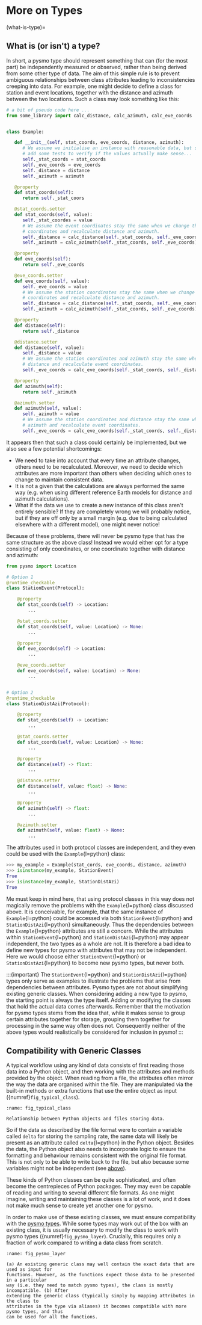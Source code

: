 # More on Types

(what-is-type)=
## What is (or isn't) a type?

In short, a pysmo type should represent something that can (for the most part) be
independently measured or observed, rather than being derived from some other type of
data. The aim of this simple rule is to prevent ambiguous relationships between class
attributes leading to inconsistencies creeping into data. For example, one might decide
to define a class for station and event locations, together with the distance and azimuth
between the two locations. Such a class may look something like this:

```python
# a bit of pseudo code here ...
from some_library import calc_distance, calc_azimuth, calc_eve_coords


class Example:

   def __init__(self, stat_coords, eve_coords, distance, azimuth):
      # We assume we initialise an instance with reasonable data, but should probably
      # add some tests to verify if the values actually make sense...
      self._stat_coords = stat_coords
      self._eve_coords = eve_coords
      self._distance = distance
      self._azimuth = azimuth

   @property
   def stat_coords(self):
      return self._stat_coors

   @stat_coords.setter
   def stat_coords(self, value):
      self._stat_coordes = value
      # We assume the event coordinates stay the same when we change the station
      # coordinates and recalculate distance and azimuth.
      self._distance = calc_distance(self._stat_coords, self._eve_coords)
      self._azimuth = calc_azimuth(self._stat_coords, self._eve_coords)

   @property
   def eve_coords(self):
      return self._eve_coords

   @eve_coords.setter
   def eve_coords(self, value):
      self._eve_coords = value
      # We assume the station coordinates stay the same when we change the event
      # coordinates and recalculate distance and azimuth.
      self._distance = calc_distance(self._stat_coords, self._eve_coords)
      self._azimuth = calc_azimuth(self._stat_coords, self._eve_coords)

   @property
   def distance(self):
      return self._distance

   @distance.setter
   def distance(self, value):
      self._distance = value
      # We assume the station coordinates and azimuth stay the same when we change
      # distance and recalculate event coordinates.
      self._eve_coords = calc_eve_coords(self._stat_coords, self._distance, self._azimuth)

   @property
   def azimuth(self):
      return self._azimuth

   @azimuth.setter
   def azimuth(self, value):
      self._azimuth = value
      # We assume the station coordinates and distance stay the same when we change
      # azimuth and recalculate event coordinates.
      self._eve_coords = calc_eve_coords(self._stat_coords, self._distance, self._azimuth)
```

It appears then that such a class could certainly be implemented, but we also see a few
potential shortcomings:

- We need to take into account that every time an attribute changes, others need to be
  recalculated. Moreover, we need to decide which attributes are more important than
  others when deciding which ones to change to maintain consistent data.
- It is not a given that the calculations are always performed the same way (e.g. when
  using different reference Earth models for distance and azimuth calculations).
- What if the data we use to create a new instance of this class aren't entirely
  sensible? If they are completely wrong we will probably notice, but if they are off
  only by a small margin (e.g. due to being calculated elsewhere with a different model),
  one might never notice!

Because of these problems, there will never be pysmo type that has the same structure as
the above class! Instead we would either opt for a type consisting of only coordinates,
or one coordinate together with distance and azimuth:

```python
from pysmo import Location

# Option 1
@runtime_checkable
class StationEvent(Protocol):

    @property
    def stat_coords(self) -> Location:
        ...

    @stat_coords.setter
    def stat_coords(self, value: Location) -> None:
        ...

    @property
    def eve_coords(self) -> Location:
        ...

    @eve_coords.setter
    def eve_coords(self, value: Location) -> None:
        ...


# Option 2
@runtime_checkable
class StationDistAzi(Protocol):

    @property
    def stat_coords(self) -> Location:
        ...

    @stat_coords.setter
    def stat_coords(self, value: Location) -> None:
        ...

    @property
    def distance(self) -> float:
        ...

    @distance.setter
    def distance(self, value: float) -> None:
        ...

    @property
    def azimuth(self) -> float:
        ...

    @azimuth.setter
    def azimuth(self, value: float) -> None:
        ...
```

The attributes used in both protocol classes are independent, and they even could be used
with the `Example`{l=python} class:

```python
>>> my_example = Example(stat_cords, eve_coords, distance, azimuth)
>>> isinstance(my_example, StationEvent)
True
>>> isinstance(my_example, StationDistAzi)
True
```

Me must keep in mind here, that using protocol classes in this way does not magically
remove the problems with the `Example`{l=python} class discussed above. It is
conceivable, for example, that the same instance of `Example`{l=python} could be accessed
via both `StationEvent`{l=python} and `StationDistAzi`{l=python} simultaneously. Thus the
dependencies between the `Example`{l=python} attributes are still a concern. While the
attributes within `StationEvent`{l=python} and `StationDistAzi`{l=python} may appear
independent, the two types as a whole are not. It is therefore a bad idea to define new
types for pysmo with attributes that may not be independent. Here we would choose either
`StationEvent`{l=python} or `StationDistAzi`{l=python} to become new pysmo types, but
never both.

:::{important}
The `StationEvent`{l=python} and `StationDistAzi`{l=python} types only serve as examples
to illustrate the problems that arise from dependencies between attributes. Pysmo types
are not about simplifying existing generic classes. When considering adding a new type to
pysmo, the starting point is always the type itself. Adding or modifying the classes that
hold the actual data comes afterwards. Remember that the motivation for pysmo types stems
from the idea that, while it makes sense to group certain attributes together for storage,
grouping them together for processing in the same way often does not. Consequently
neither of the above types would realistically be considered for inclusion in pysmo!
:::


## Compatibility with Generic Classes

A typical workflow using any kind of data consists of first reading those data into a
Python object, and then working with the attributes and methods provided by the object.
When reading from a file, the attributes often mirror the way the data are organised
within the file. They are manipulated via the built-in methods or extra functions that
use the entire object as input ({numref}`fig_typical_class`).

```{figure} images/typical_class.png
:name: fig_typical_class

Relationship between Python objects and files storing data.
```

So if the data as described by the file format were to contain a variable called `delta`
for storing the sampling rate, the same data will likely be present as an attribute
called `delta`{l=python} in the Python object. Besides the data, the Python object also
needs to incorporate logic to ensure the formatting and behaviour remains consistent with
the original file format. This is not only to be able to write back to the file, but also
because some variables might not be independent (see
[above](<project:types-more.md#what-is-type>)).

These kinds of Python classes can be quite sophisticated, and often become the
centrepieces of Python packages. They may even be capable of reading and writing to
several different file formats. As one might imagine, writing and maintaining these
classes is a lot of work, and it does not make much sense to create yet another one for
pysmo.

In order to make use of these existing classes, we must ensure compatibility with the
[pysmo types](project:types.md#types). While some types may work out of the box with an
existing class, it is usually necessary to modify the class to work with pysmo types
({numref}`fig_pysmo_layer`). Crucially, this requires only a fraction of work compared to
writing a data class from scratch.

```{figure} images/pysmo_layer.png
:name: fig_pysmo_layer

(a) An existing generic class may well contain the exact data that are used as input for
functions. However, as the functions expect those data to be presented in a particular
way (i.e. they need to match pysmo types), the class is mostly incompatible. (b) After
extending the generic class (typically simply by mapping attributes in the class to
attributes in the type via aliases) it becomes compatible with more pysmo types, and thus
can be used for all the functions.
```
